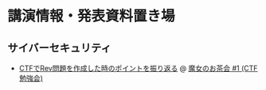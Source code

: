 # 講演情報・発表資料置き場
## サイバーセキュリティ
- [CTFでRev問題を作成した時のポイントを振り返る](https://github.com/kazukiigeta/presentation/blob/main/security/reviewing-making-CTF-tasks-of-rev.pdf) @ [魔女のお茶会 #1 (CTF勉強会)](https://witchskeyparty.connpass.com/event/209659/)
